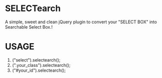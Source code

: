 SELECTearch
===========

A simple, sweet and clean jQuery plugin to convert your "SELECT BOX" into Searchable Select Box.!



USAGE
===========

1. ("select").selectearch();
2. (".your_class").selectearch();
3. ("#your_id").selectearch();